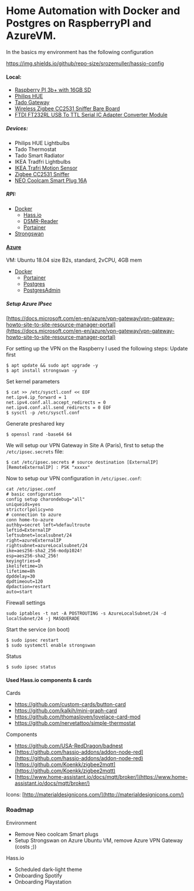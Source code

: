 # Home Automation with Docker and Postgres on RaspberryPI and AzureVM.
In the basics my environment has the following configuration

https://img.shields.io/github/repo-size/srozemuller/hassio-config

#### Local:
- [Raspberry PI 3b+ with 16GB SD](https://www.raspberrypi.org/products/raspberry-pi-3-model-b/)
- [Philips HUE](https://www2.meethue.com/)
- [Tado Gateway](https://www.tado.com/)
- [Wireless Zigbee CC2531 Sniffer Bare Board](https://nl.aliexpress.com/item/32950799594.html?spm=a2g0s.9042311.0.0.44264c4dMfEXKg)
- [FTDI FT232RL USB To TTL Serial IC Adapter Converter Module]((https://nl.aliexpress.com/item/32648158894.html?spm=a2g0s.9042311.0.0.27424c4dh5Tr07))

##### Devices: 
- Philips HUE Lightbulbs
- Tado Thermostat
- Tado Smart Radiator
- IKEA Tradfri Lightbulbs
- [IKEA Trafri Motion Sensor](https://www.ikea.com/nl/nl/p/tradfri-draadloze-bewegingssensor-wit-70429913/)
- [Zigbee CC2531 Sniffer](https://nl.aliexpress.com/item/32991903307.html?spm=a2g0s.9042311.0.0.6afb4c4dopldDg)
- [NEO Coolcam Smart Plug 16A](https://www.aliexpress.com/snapshot/0.html?spm=a2g0s.9042311.0.0.6afb4c4dopldDg&orderId=8004619814437739&productId=32966183521)

##### RPI:
- [Docker](https://www.docker.com)
  - [Hass.io](https://www.hass.io)
  - [DSMR-Reader](https://github.com/xirixiz/dsmr-reader-docker)
  - [Portainer](https://www.portainer.io/installation/)
-  [Strongswan](https://strongswan.org/)

#### [Azure](https://portal.azure.com) 
VM: Ubuntu 18.04 size B2s, standard, 2vCPU, 4GB mem
- [Docker](https://www.docker.com)
  - [Portainer](https://www.portainer.io/installation/)
  - [Postgres](https://hub.docker.com/_/postgres)
  - [PostgresAdmin](https://hub.docker.com/r/dpage/pgadmin4/)

##### Setup Azure IPsec
[https://docs.microsoft.com/en-en/azure/vpn-gateway/vpn-gateway-howto-site-to-site-resource-manager-portal](https://docs.microsoft.com/en-en/azure/vpn-gateway/vpn-gateway-howto-site-to-site-resource-manager-portal)

For setting up the VPN on the Raspberry I used the following steps:
Update first
```
$ apt update && sudo apt upgrade -y 
$ apt install strongswan -y
```
Set kernel parameters
```
$ cat >> /etc/sysctl.conf << EOF 
net.ipv4.ip_forward = 1 
net.ipv4.conf.all.accept_redirects = 0 
net.ipv4.conf.all.send_redirects = 0 EOF 
$ sysctl -p /etc/sysctl.conf
```
Generate preshared key
```
$ openssl rand -base64 64
```

We will setup our VPN Gateway in Site A (Paris), first to setup the `/etc/ipsec.secrets` file:
```
$ cat /etc/ipsec.secrets # source destination [ExternalIP] [RemoteExternalIP] : PSK "xxxxx"
```
Now to setup our VPN configuration in `/etc/ipsec.conf`:
```
cat /etc/ipsec.conf 
# basic configuration 
config setup charondebug="all" 
uniqueids=yes 
strictcrlpolicy=no 
# connection to azure 
conn home-to-azure 
authby=secret left=%defaultroute 
leftid=ExternalIP
leftsubnet=localsubnet/24 
right=azureExternalIP
rightsubnet=azureLocalsubnet/24 
ike=aes256-sha2_256-modp1024! 
esp=aes256-sha2_256! 
keyingtries=0 
ikelifetime=1h 
lifetime=8h 
dpddelay=30 
dpdtimeout=120 
dpdaction=restart 
auto=start
```
Firewall settings
```
sudo iptables -t nat -A POSTROUTING -s AzureLocalSubnet/24 -d localSubnet/24 -j MASQUERADE
```
Start the service (on boot)
```
$ sudo ipsec restart
$ sudo systemctl enable strongswan
```
Status
```
$ sudo ipsec status
```


####  Used Hass.io components & cards
Cards
- https://github.com/custom-cards/button-card
- https://github.com/kalkih/mini-graph-card
- https://github.com/thomasloven/lovelace-card-mod
- https://github.com/nervetattoo/simple-thermostat

Components
- https://github.com/USA-RedDragon/badnest
- [https://github.com/hassio-addons/addon-node-red](https://github.com/hassio-addons/addon-node-red)
- [https://github.com/Koenkk/zigbee2mqtt](https://github.com/Koenkk/zigbee2mqtt)
- [https://www.home-assistant.io/docs/mqtt/broker/](https://www.home-assistant.io/docs/mqtt/broker/)

Icons: [http://materialdesignicons.com/](http://materialdesignicons.com/)


### Roadmap
Environment
- Remove Neo coolcam Smart plugs
- Setup Strongswan on Azure Ubuntu VM, remove Azure VPN Gateway (costs ;))

Hass.io
- Scheduled dark-light theme
- Onboarding Spotify
- Onboarding Playstation
